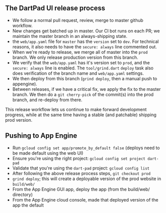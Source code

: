 ## The DartPad UI release process

- We follow a normal pull request, review, merge to master github workflow.
- New changes get batched up in master. Our CI bot runs on each PR; we maintain the master branch in an always-shipping state.
- the `web/app.yaml` file for `master` has the `version` set to `dev`. For technical reasons, it also needs to have the `secure: always` line commented out.
- When we're ready to release, we merge all of master into the `prod` branch. We only release production version from this branch.
- We verify that the `web/app.yaml` has it's version set to `prod`, and the `secure: always` line is enabled. The `tool/grind.dart` `deploy` task also does verification of the branch name and `web/app.yaml` settings.
- We then deploy from this branch (`grind deploy`, then a manual push to appengine).
- Between releases, if we have a critical fix, we apply the fix to the master branch. We then do a `git cherry-pick` of the commit(s) into the prod branch, and re-deploy from there.

This release workflow lets us continue to make forward development progress, while at the same time having a stable (and patchable) shipping prod version.

## Pushing to App Engine

- Run `gcloud config set app/promote_by_default false` (deploys need to be made default using the web UI)
- Ensure you're using the right project: `gcloud config set project dart-pad`
- Validate that you're using the `dart-pad` project: `gcloud config list`
- After following the above release process steps, `git checkout prod`
- `grind deploy`; this will create a deployable version of the prod website in `build/web/`
- From the App Engine GUI app, deploy the app (from the build/web/ directory)
- From the App Engine cloud console, made that deployed version of the app the default
